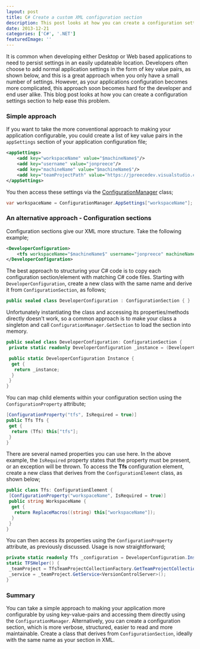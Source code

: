 ```yaml
---
layout: post
title: C# Create a custom XML configuration section
description: This post looks at how you can create a configuration settings section to help simplify configuration management.
date: 2013-12-21
categories: ['C#', '.NET']
featuredImage: ''
---
```


It is common when developing either Desktop or Web based applications to need to persist settings in an easily updateable location. Developers often choose to add normal application settings in the form of key value pairs, as shown below, and this is a great approach when you only have a small number of settings. However, as your applications configuration becomes more complicated, this approach soon becomes hard for the developer and end user alike. This blog post looks at how you can create a configuration settings section to help ease this problem.

### Simple approach

If you want to take the more conventional approach to making your application configurable, you could create a list of key value pairs in the `appSettings` section of your application configuration file;

```xml
<appSettings>
	<add key="workspaceName" value="$machineName$"/>
	<add key="username" value="jonpreece"/>
	<add key="machineName" value="$machineName$"/>
	<add key="teamProjectPath" value="https://jpreecedev.visualstudio.com/DefaultCollection"/>
</appSettings>
```

You then access these settings via the [ConfigurationManager](<http://msdn.microsoft.com/en-us/library/system.configuration.configurationmanager(v=vs.110).aspx> 'ConfigurationManager') class;

```csharp
var workspaceName = ConfigurationManager.AppSettings["workspaceName"];
```

### An alternative approach - Configuration sections

Configuration sections give our XML more structure. Take the following example;

```xml
<DeveloperConfiguration>
	<tfs workspaceName="$machineName$" username="jonpreece" machineName="$machineName$" teamProjectPath="https://jpreecedev.visualstudio.com/DefaultCollection"/>
</DeveloperConfiguration>
```

The best approach to structuring your C# code is to copy each configuration section/element with matching C# code files. Starting with `DeveloperConfiguration`, create a new class with the same name and derive it from `ConfigurationSection`, as follows;

```csharp
public sealed class DeveloperConfiguration : ConfigurationSection { }
```

Unfortunately instantiating the class and accessing its properties/methods directly doesn't work, so a common approach is to make your class a singleton and call `ConfigurationManager.GetSection` to load the section into memory.

```csharp
public sealed class DeveloperConfiguration: ConfigurationSection {
 private static readonly DeveloperConfiguration _instance = (DeveloperConfiguration) ConfigurationManager.GetSection("DeveloperConfiguration");

 public static DeveloperConfiguration Instance {
  get {
   return _instance;
  }
 }
}
```

You can map child elements within your configuration section using the `ConfigurationProperty` attribute;

```csharp
[ConfigurationProperty("tfs", IsRequired = true)]
public Tfs Tfs {
 get {
  return (Tfs) this["tfs"];
 }
}
```

There are several named properties you can use here. In the above example, the `IsRequired` property states that the property must be present, or an exception will be thrown. To access the **Tfs** configuration element, create a new class that derives from the `ConfigurationElement` class, as shown below;

```csharp
public class Tfs: ConfigurationElement {
 [ConfigurationProperty("workspaceName", IsRequired = true)]
 public string WorkspaceName {
  get {
   return ReplaceMacros((string) this["workspaceName"]);
  }
 }
}
```

You can then access its properties using the `ConfigurationProperty` attribute, as previously discussed. Usage is now straightforward;

```csharp
private static readonly Tfs _configuration = DeveloperConfiguration.Instance.Tfs;
static TFSHelper() {
 _teamProject = TfsTeamProjectCollectionFactory.GetTeamProjectCollection(new Uri(_configuration.TeamProjectPath));
 _service = _teamProject.GetService<VersionControlServer>();
}
```

### Summary

You can take a simple approach to making your application more configurable by using key-value-pairs and accessing them directly using the `ConfigurationManager`. Alternatively, you can create a configuration section, which is more verbose, structured, easier to read and more maintainable. Create a class that derives from `ConfigurationSection`, ideally with the same name as your section in XML.
